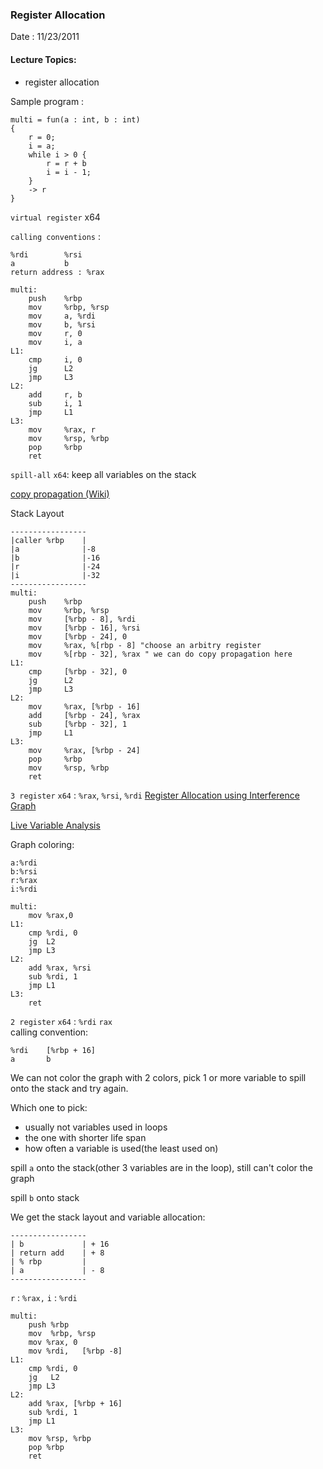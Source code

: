 ### Register Allocation
Date : 11/23/2011


#### Lecture Topics:
* register allocation

Sample program :
	
	multi = fun(a : int, b : int)
	{
		r = 0;
		i = a;
		while i > 0 {
			r = r + b
			i = i - 1;
		}
		-> r
	}

`virtual register` x64

`calling conventions` : 

	%rdi		%rsi
	a			b
	return address : %rax
	
	multi:
		push 	%rbp
		mov		%rbp, %rsp
		mov 	a, %rdi
		mov 	b, %rsi
		mov 	r, 0
		mov 	i, a
	L1:
		cmp 	i, 0
		jg 		L2
		jmp 	L3
	L2:
		add		r, b
		sub		i, 1
		jmp		L1
	L3:
		mov 	%rax, r
		mov		%rsp, %rbp
		pop		%rbp
		ret

`spill-all` `x64`: keep all variables on the stack
	
[copy propagation (Wiki)](http://en.wikipedia.org/wiki/Copy_propagation)   

Stack Layout
	
	-----------------
	|caller %rbp	|
	|a				|-8
	|b				|-16
	|r				|-24
	|i				|-32
	-----------------
	multi:
		push 	%rbp
		mov 	%rbp, %rsp
		mov  	[%rbp - 8], %rdi
		mov 	[%rbp - 16], %rsi
		mov		[%rbp - 24], 0
		mov		%rax, %[rbp - 8] "choose an arbitry register
		mov 	%[rbp - 32], %rax " we can do copy propagation here
	L1:
		cmp 	[%rbp - 32], 0
		jg 		L2
		jmp 	L3
	L2:
		mov 	%rax, [%rbp - 16]
		add		[%rbp - 24], %rax
		sub 	[%rbp - 32], 1
		jmp 	L1
	L3:
		mov		%rax, [%rbp - 24]
		pop		%rbp
		mov		%rsp, %rbp
		ret
		
`3 register` `x64` : `%rax`, `%rsi`, `%rdi`
[Register Allocation using Interference Graph](http://lambda.uta.edu/cse5317/fall02/notes/node39.html)

[Live Variable Analysis](http://en.wikipedia.org/wiki/Live_variable_analysis)

Graph coloring:

	a:%rdi
	b:%rsi
	r:%rax
	i:%rdi
	
	multi:
		mov %rax,0
	L1:
		cmp %rdi, 0
		jg  L2
		jmp L3
	L2:
		add %rax, %rsi
		sub %rdi, 1
		jmp L1
	L3:
		ret


`2 register` `x64` : `%rdi` `rax`  
calling convention:
	
	%rdi	[%rbp + 16]
	a		b
We can not color the graph with 2 colors, pick 1 or more variable to spill onto the stack and try again.  
 
Which one to pick:

* usually not variables used in loops
* the one with shorter life span
* how often a variable is used(the least used on)
	
spill `a` onto the stack(other 3 variables are in the loop), still can't color the graph

spill `b` onto stack

We get the stack layout and variable allocation:

	-----------------
	| b				| + 16
	| return add  	| + 8
	| % rbp			|
	| a				| - 8
	-----------------

`r` : `%rax,` `i` : `%rdi`

	multi:
		push %rbp
		mov  %rbp, %rsp
		mov %rax, 0
		mov %rdi,	[%rbp -8]
	L1:
		cmp %rdi, 0
		jg	 L2
		jmp L3
	L2:
		add %rax, [%rbp + 16]
		sub %rdi, 1
		jmp L1
	L3:
		mov %rsp, %rbp
		pop %rbp
		ret



















